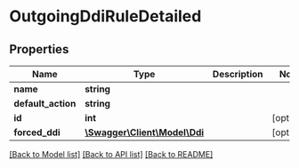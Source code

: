 # OutgoingDdiRuleDetailed

## Properties
Name | Type | Description | Notes
------------ | ------------- | ------------- | -------------
**name** | **string** |  | 
**default_action** | **string** |  | 
**id** | **int** |  | [optional] 
**forced_ddi** | [**\Swagger\Client\Model\Ddi**](Ddi.md) |  | [optional] 

[[Back to Model list]](../README.md#documentation-for-models) [[Back to API list]](../README.md#documentation-for-api-endpoints) [[Back to README]](../README.md)


